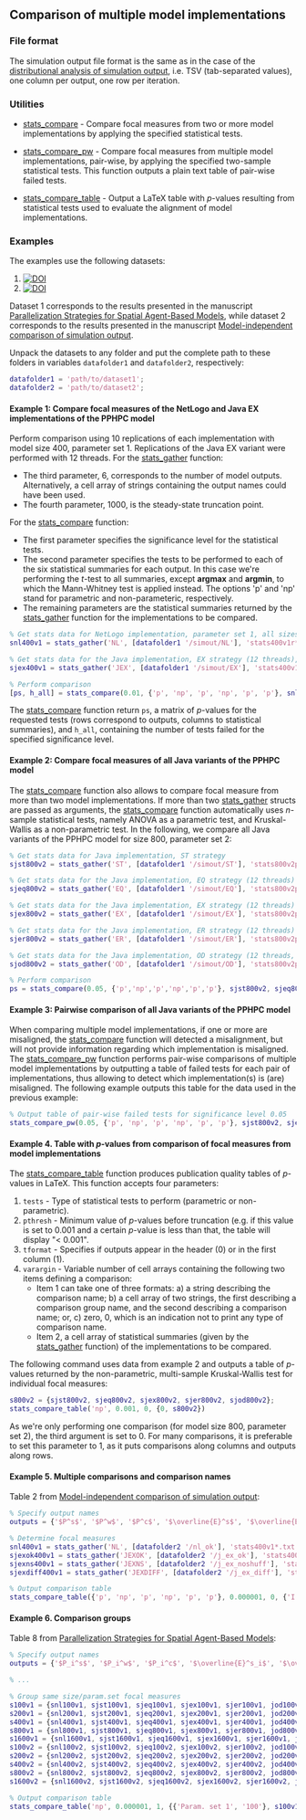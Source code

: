 ## Comparison of multiple model implementations

### File format

The simulation output file format is the same as in the case of the
[distributional analysis of simulation output](../simout), i.e. TSV 
(tab-separated values), one column per output, one row per iteration.

### Utilities

* [stats_compare](stats_compare.m) -  Compare focal measures from two or more 
model implementations by applying the specified statistical tests.

* [stats_compare_pw](stats_compare_pw.m) - Compare focal measures from 
multiple model implementations, pair-wise, by applying the specified two-sample
statistical tests. This function outputs a plain text table of pair-wise failed
tests.

* [stats_compare_table](stats_compare_table.m) - Output a LaTeX table with 
_p_-values resulting from statistical tests used to evaluate the alignment of 
model implementations.

### Examples

The examples use the following datasets:

1. [![DOI](https://zenodo.org/badge/doi/10.5281/zenodo.34049.svg)](http://dx.doi.org/10.5281/zenodo.34049)
2. [![DOI](https://zenodo.org/badge/doi/10.5281/zenodo.34049.svg)](http://dx.doi.org/10.5281/zenodo.34049)

Dataset 1 corresponds to the results presented in the manuscript
[Parallelization Strategies for Spatial Agent-Based Models](http://arxiv.org/abs/1507.04047),
while dataset 2 corresponds to the results presented in the manuscript
[Model-independent comparison of simulation output](http://arxiv.org/abs/1509.09174).

Unpack the datasets to any folder and put the complete path to these folders in
variables `datafolder1` and `datafolder2`, respectively:

```matlab
datafolder1 = 'path/to/dataset1';
datafolder2 = 'path/to/dataset2';
```

#### Example 1: Compare focal measures of the NetLogo and Java EX implementations of the PPHPC model

Perform comparison using 10 replications of each implementation with model size
400, parameter set 1. Replications of the Java EX variant were performed with 12
threads. For the [stats_gather](stats_gather.m) function:

* The third parameter, 6, corresponds to the number of model outputs. 
Alternatively, a cell array of strings containing the output names could have
been used.
* The fourth parameter, 1000, is the steady-state truncation point.

For the [stats_compare](stats_compare.m) function:

* The first parameter specifies the significance level for the statistical
  tests.
* The second parameter specifies the tests to be performed to each of the six
  statistical summaries for each output. In this case we're performing the
  _t_-test to all summaries, except **argmax** and **argmin**, to which the
  Mann-Whitney test is applied instead. The options 'p' and 'np' stand for 
  parametric and non-parameteric, respectively.
* The remaining parameters are the statistical summaries returned by the
[stats_gather](stats_gather.m) function for the implementations to be compared.

```matlab
% Get stats data for NetLogo implementation, parameter set 1, all sizes
snl400v1 = stats_gather('NL', [datafolder1 '/simout/NL'], 'stats400v1r*.txt', 6, 1000);

% Get stats data for the Java implementation, EX strategy (12 threads), parameter set 1, all sizes
sjex400v1 = stats_gather('JEX', [datafolder1 '/simout/EX'], 'stats400v1pEXt12r*.txt', 6, 1000);

% Perform comparison
[ps, h_all] = stats_compare(0.01, {'p', 'np', 'p', 'np', 'p', 'p'}, snl400v1, sjex400v1);
```

The [stats_compare](stats_compare.m) function return `ps`, a matrix of 
_p_-values for the requested tests (rows correspond to outputs, columns to 
statistical summaries), and `h_all`, containing the number of tests failed for 
the specified significance level.

#### Example 2: Compare focal measures of all Java variants of the PPHPC model

The [stats_compare](stats_compare.m) function also allows to compare focal 
measure from more than two model implementations. If more than two 
[stats_gather](stats_gather.m) structs are passed as arguments, the 
[stats_compare](stats_compare.m) function automatically uses _n_-sample
statistical tests, namely ANOVA as a parametric test, and Kruskal-Wallis as a
non-parametric test. In the following, we compare all Java variants of the PPHPC
model for size 800, parameter set 2:

```matlab
% Get stats data for Java implementation, ST strategy
sjst800v2 = stats_gather('ST', [datafolder1 '/simout/ST'], 'stats800v2pSTr*.txt', 6, 2000);

% Get stats data for the Java implementation, EQ strategy (12 threads)
sjeq800v2 = stats_gather('EQ', [datafolder1 '/simout/EQ'], 'stats800v2pEQt12r*.txt', 6, 2000);

% Get stats data for the Java implementation, EX strategy (12 threads)
sjex800v2 = stats_gather('EX', [datafolder1 '/simout/EX'], 'stats800v2pEXt12r*.txt', 6, 2000);

% Get stats data for the Java implementation, ER strategy (12 threads)
sjer800v2 = stats_gather('ER', [datafolder1 '/simout/ER'], 'stats800v2pERt12r*.txt', 6, 2000);

% Get stats data for the Java implementation, OD strategy (12 threads, b = 500)
sjod800v2 = stats_gather('OD', [datafolder1 '/simout/OD'], 'stats800v2pODb500t12r*.txt', 6, 2000);

% Perform comparison
ps = stats_compare(0.05, {'p','np','p','np','p','p'}, sjst800v2, sjeq800v2, sjex800v2, sjer800v2, sjod800v2);
```

#### Example 3: Pairwise comparison of all Java variants of the PPHPC model

When comparing multiple model implementations, if one or more are misaligned, 
the [stats_compare](stats_compare.m) function will detected a misalignment, but
will not provide information regarding which implementation is misaligned. The 
[stats_compare_pw](stats_compare_pw.m) function performs pair-wise comparisons 
of multiple model implementations by outputting a table of failed tests for each
pair of implementations, thus allowing to detect which implementation(s) is
(are) misaligned. The following example outputs this table for the 
data used in the previous example:

```matlab
% Output table of pair-wise failed tests for significance level 0.05
stats_compare_pw(0.05, {'p', 'np', 'p', 'np', 'p', 'p'}, sjst800v2, sjeq800v2, sjex800v2, sjer800v2, sjod800v2)
```

#### Example 4. Table with _p_-values from comparison of focal measures from model implementations

The [stats_compare_table](stats_compare_table.m) function produces publication
quality tables of _p_-values in LaTeX. This function accepts four parameters:

1. `tests` - Type of statistical tests to perform (parametric or 
non-parametric).
2. `pthresh` - Minimum value of _p_-values before truncation (e.g. if this value
is set to 0.001 and a certain _p_-value is less than that, the table will
display "&lt; 0.001".
3. `tformat` - Specifies if outputs appear in the header (0) or in the first
column (1).
4. `varargin` - Variable number of cell arrays containing the following two
items defining a comparison: 
   * Item 1 can take one of three formats: a) a string describing the comparison
     name; b) a cell array of two strings, the first describing a comparison
     group name, and the second describing a comparison name; or, c) zero, 0, 
     which is an indication not to print any type of comparison name.
   * Item 2, a cell array of statistical summaries (given by the 
     [stats_gather](../simout/stats_gather.m) function) of the implementations 
     to be compared.

The following command uses data from example 2 and outputs a table of _p_-values
returned by the non-parametric, multi-sample Kruskal-Wallis test for individual
focal measures:

```matlab
s800v2 = {sjst800v2, sjeq800v2, sjex800v2, sjer800v2, sjod800v2};
stats_compare_table('np', 0.001, 0, {0, s800v2})
```

As we're only performing one comparison (for model size 800, parameter set 2),
the third argument is set to 0. For many comparisons, it is preferable to set
this parameter to 1, as it puts comparisons along columns and outputs along 
rows.

#### Example 5. Multiple comparisons and comparison names

Table 2 from
[Model-independent comparison of simulation output](http://arxiv.org/abs/1509.09174):

```matlab
% Specify output names
outputs = {'$P^s$', '$P^w$', '$P^c$', '$\overline{E}^s$', '$\overline{E}^w$', '$\overline{C}$'};

% Determine focal measures
snl400v1 = stats_gather('NL', [datafolder2 '/nl_ok'], 'stats400v1*.txt', outputs, 1000);
sjexok400v1 = stats_gather('JEXOK', [datafolder2 '/j_ex_ok'], 'stats400v1*.txt', outputs, 1000);
sjexns400v1 = stats_gather('JEXNS', [datafolder2 '/j_ex_noshuff'], 'stats400v1*.txt', outputs, 1000);
sjexdiff400v1 = stats_gather('JEXDIFF', [datafolder2 '/j_ex_diff'], 'stats400v1*.txt', outputs, 1000);

% Output comparison table
stats_compare_table({'p', 'np', 'p', 'np', 'p', 'p'}, 0.000001, 0, {'I', {snl400v1, sjexok400v1}}, {'II', {snl400v1, sjexns400v1 }}, {'III', {snl400v1, sjexdiff400v1}})
```

#### Example 6. Comparison groups

Table 8 from
[Parallelization Strategies for Spatial Agent-Based Models](http://arxiv.org/abs/1507.04047):

```matlab
% Specify output names
outputs = {'$P_i^s$', '$P_i^w$', '$P_i^c$', '$\overline{E}^s_i$', '$\overline{E}^w_i$', '$\overline{C}_i$'};

% ...

% Group same size/param.set focal measures
s100v1 = {snl100v1, sjst100v1, sjeq100v1, sjex100v1, sjer100v1, jod100v1};
s200v1 = {snl200v1, sjst200v1, sjeq200v1, sjex200v1, sjer200v1, jod200v1};
s400v1 = {snl400v1, sjst400v1, sjeq400v1, sjex400v1, sjer400v1, jod400v1};
s800v1 = {snl800v1, sjst800v1, sjeq800v1, sjex800v1, sjer800v1, jod800v1};
s1600v1 = {snl1600v1, sjst1600v1, sjeq1600v1, sjex1600v1, sjer1600v1, jod1600v1};
s100v2 = {snl100v2, sjst100v2, sjeq100v2, sjex100v2, sjer100v2, jod100v2};
s200v2 = {snl200v2, sjst200v2, sjeq200v2, sjex200v2, sjer200v2, jod200v2};
s400v2 = {snl400v2, sjst400v2, sjeq400v2, sjex400v2, sjer400v2, jod400v2};
s800v2 = {snl800v2, sjst800v2, sjeq800v2, sjex800v2, sjer800v2, jod800v2};
s1600v2 = {snl1600v2, sjst1600v2, sjeq1600v2, sjex1600v2, sjer1600v2, jod1600v2};

% Output comparison table
stats_compare_table('np', 0.000001, 1, {{'Param. set 1', '100'}, s100v1}, , {{'Param. set 1', '200'}, s200v1}, {{'Param. set 1', '400'}, s400v1}, {{'Param. set 1', '800'}, s800v1}, {{'Param. set 1', '1600'}, s1600v1}, {{'Param. set 2', '100'}, s100v2}, , {{'Param. set 2', '200'}, s200v2}, {{'Param. set 2', '400'}, s400v2}, {{'Param. set 2', '800'}, s800v2}, {{'Param. set 2', '1600'}, s1600v2})

```

[siunitx]: https://www.ctan.org/pkg/siunitx
[ulem]: https://www.ctan.org/pkg/ulem
[multirow]: https://www.ctan.org/pkg/multirow
[booktabs]: https://www.ctan.org/pkg/booktabs

